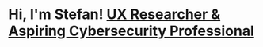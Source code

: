 <h1>Hi, I'm Stefan!  <a href="https://www.linkedin.com/in/stefan-laage/">UX Researcher & Aspiring Cybersecurity Professional</a>
